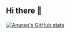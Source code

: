 ## Hi there 👋


<!--
**YaqeenData/YaqeenData** is a ✨ _special_ ✨ repository because its `README.md` (this file) appears on your GitHub profile.

Here are some ideas to get you started:

- 🔭 I’m currently working on ...
- 🌱 I’m currently learning ...
- 👯 I’m looking to collaborate on ...
- 🤔 I’m looking for help with ...
- 💬 Ask me about ...
- 📫 How to reach me: ...
- ⚡ Fun fact: ...
-->

[![Anurag's GitHub stats](https://github-readme-stats.vercel.app/api?username=anuraghazra&theme=radical)](https://github.com/anuraghazra/github-readme-stats)
